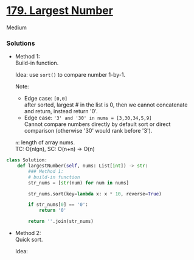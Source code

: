 # [179. Largest Number](https://leetcode.com/problems/largest-number/description/?envType=company&envId=amazon&favoriteSlug=amazon-three-months&role=data-scientist-data-engineer)

Medium

### Solutions

- Method 1:\
  Build-in function.

  Idea: use `sort()` to compare number 1-by-1.

  Note:
  - Edge case: `[0,0]`\
    after sorted, largest # in the list is 0, then we cannot concatenate and return, instead return '0'.
  - Edge case: `'3' and '30' in nums = [3,30,34,5,9]`\
    Cannot compare numbers directly by default sort or direct comparison (otherwise '30' would rank before '3').

  `n`: length of array nums. \
  TC: O(nlgn), SC: O(n+n) -> O(n)
  
```python
class Solution:
    def largestNumber(self, nums: List[int]) -> str:
        ### Method 1:
        # build-in function
        str_nums = [str(num) for num in nums]

        str_nums.sort(key=lambda x: x * 10, reverse=True)

        if str_nums[0] == '0':
            return '0'

        return ''.join(str_nums)
```

- Method 2:\
  Quick sort.
  
  Idea:
